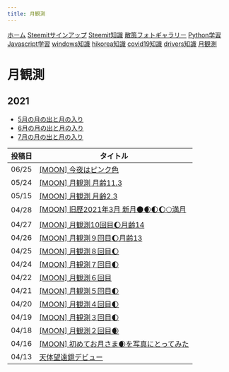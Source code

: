 ```yaml
---
title: 月観測
---
```


[ホーム](../) [Steemitサインアップ](./steemitsignup.html) [Steemit知識](./steemittips.html) [散策フォトギャラリー](./photogarally.html) [Python学習](./python.html) [Javascript学習](./javascript.html) [windows知識](./windowstips.html) [hikorea知識](./hikorea.html) [covid19知識](./covid19tips.html) [drivers知識](./driverslicense.html) [月観測](./moon.html)

# 月観測

## 2021

* [5月の月の出と月の入り](./moon/moon202105.html)
* [6月の月の出と月の入り](./moon/moon202106.html)
* [7月の月の出と月の入り](./moon/moon202107.html)



|投稿日|タイトル|
|--|---|
|06/25|[[MOON] 今夜はピンク色](https://steemit.com/hive-161179/@yasu/39ic4i)|
|05/24|[[MOON] 月観測 月齢11.3](https://steemit.com/hive-161179/@yasu/moon-11-3)|
|05/15|[[MOON] 月観測 月齢2.3](https://steemit.com/hive-161179/@yasu/moon-2-3)|
|04/28|[[MOON] 旧歴2021年3月 新月🌑🌒🌓🌔🌕満月](https://steemit.com/hive-161179/@yasu/moon-2021-3)|
|04/27|[[MOON] 月観測10回目🌔月齢14](https://steemit.com/hive-161179/@yasu/moon-10-14)|
|04/26|[[MOON] 月観測９回目🌔月齢13](https://steemit.com/hive-161179/@yasu/6phn5a-moon)|
|04/25|[[MOON] 月観測８回目🌔](https://steemit.com/hive-161179/@yasu/4wlur-moon)|
|04/24|[[MOON] 月観測７回目🌓](https://steemit.com/hive-161179/@yasu/4rcdhy-moon)|
|04/22|[[MOON] 月観測６回目](https://steemit.com/hive-161179/@yasu/2aeuw5-moon)|
|04/21|[[MOON] 月観測５回目🌓](https://steemit.com/hive-161179/@yasu/3qovyf-moon)|
|04/20|[[MOON] 月観測４回目🌓](https://steemit.com/hive-161179/@yasu/3ztcxn-moon)|
|04/19|[[MOON] 月観測３回目🌓](https://steemit.com/hive-161179/@yasu/ttgee-moon)|
|04/18|[[MOON] 月観測２回目🌒](https://steemit.com/hive-161179/@yasu/2dbqwd-moon)|
|04/16|[[MOON] 初めてお月さま🌒を写真にとってみた](https://steemit.com/hive-161179/@yasu/moon)|
|04/13|[天体望遠鏡デビュー](https://steemit.com/hive-161179/@yasu/3hksud)|
